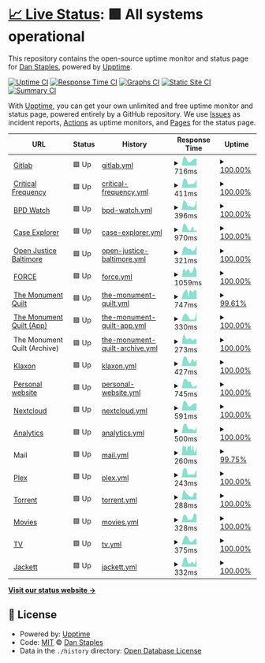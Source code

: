 # [📈 Live Status](https://status.acab.enterprises): <!--live status--> **🟩 All systems operational**

This repository contains the open-source uptime monitor and status page for [Dan Staples](https://bpdwatch.com), powered by [Upptime](https://github.com/upptime/upptime).

[![Uptime CI](https://github.com/dismantl/acab-status/workflows/Uptime%20CI/badge.svg)](https://github.com/dismantl/acab-status/actions?query=workflow%3A%22Uptime+CI%22)
[![Response Time CI](https://github.com/dismantl/acab-status/workflows/Response%20Time%20CI/badge.svg)](https://github.com/dismantl/acab-status/actions?query=workflow%3A%22Response+Time+CI%22)
[![Graphs CI](https://github.com/dismantl/acab-status/workflows/Graphs%20CI/badge.svg)](https://github.com/dismantl/acab-status/actions?query=workflow%3A%22Graphs+CI%22)
[![Static Site CI](https://github.com/dismantl/acab-status/workflows/Static%20Site%20CI/badge.svg)](https://github.com/dismantl/acab-status/actions?query=workflow%3A%22Static+Site+CI%22)
[![Summary CI](https://github.com/dismantl/acab-status/workflows/Summary%20CI/badge.svg)](https://github.com/dismantl/acab-status/actions?query=workflow%3A%22Summary+CI%22)

With [Upptime](https://upptime.js.org), you can get your own unlimited and free uptime monitor and status page, powered entirely by a GitHub repository. We use [Issues](https://github.com/dismantl/acab-status/issues) as incident reports, [Actions](https://github.com/dismantl/acab-status/actions) as uptime monitors, and [Pages](https://status.acab.enterprises) for the status page.

<!--start: status pages-->
<!-- This summary is generated by Upptime (https://github.com/upptime/upptime) -->
<!-- Do not edit this manually, your changes will be overwritten -->
<!-- prettier-ignore -->
| URL | Status | History | Response Time | Uptime |
| --- | ------ | ------- | ------------- | ------ |
| <img alt="" src="https://acab.enterprises/uploads/-/system/appearance/favicon/1/acablogosmall.png" height="13"> [Gitlab](https://acab.enterprises) | 🟩 Up | [gitlab.yml](https://github.com/dismantl/acab-status/commits/HEAD/history/gitlab.yml) | <details><summary><img alt="Response time graph" src="./graphs/gitlab/response-time-week.png" height="20"> 716ms</summary><br><a href="https://status.acab.enterprises/history/gitlab"><img alt="Response time 769" src="https://img.shields.io/endpoint?url=https%3A%2F%2Fraw.githubusercontent.com%2Fdismantl%2Facab-status%2FHEAD%2Fapi%2Fgitlab%2Fresponse-time.json"></a><br><a href="https://status.acab.enterprises/history/gitlab"><img alt="24-hour response time 818" src="https://img.shields.io/endpoint?url=https%3A%2F%2Fraw.githubusercontent.com%2Fdismantl%2Facab-status%2FHEAD%2Fapi%2Fgitlab%2Fresponse-time-day.json"></a><br><a href="https://status.acab.enterprises/history/gitlab"><img alt="7-day response time 716" src="https://img.shields.io/endpoint?url=https%3A%2F%2Fraw.githubusercontent.com%2Fdismantl%2Facab-status%2FHEAD%2Fapi%2Fgitlab%2Fresponse-time-week.json"></a><br><a href="https://status.acab.enterprises/history/gitlab"><img alt="30-day response time 794" src="https://img.shields.io/endpoint?url=https%3A%2F%2Fraw.githubusercontent.com%2Fdismantl%2Facab-status%2FHEAD%2Fapi%2Fgitlab%2Fresponse-time-month.json"></a><br><a href="https://status.acab.enterprises/history/gitlab"><img alt="1-year response time 769" src="https://img.shields.io/endpoint?url=https%3A%2F%2Fraw.githubusercontent.com%2Fdismantl%2Facab-status%2FHEAD%2Fapi%2Fgitlab%2Fresponse-time-year.json"></a></details> | <details><summary><a href="https://status.acab.enterprises/history/gitlab">100.00%</a></summary><a href="https://status.acab.enterprises/history/gitlab"><img alt="All-time uptime 99.89%" src="https://img.shields.io/endpoint?url=https%3A%2F%2Fraw.githubusercontent.com%2Fdismantl%2Facab-status%2FHEAD%2Fapi%2Fgitlab%2Fuptime.json"></a><br><a href="https://status.acab.enterprises/history/gitlab"><img alt="24-hour uptime 100.00%" src="https://img.shields.io/endpoint?url=https%3A%2F%2Fraw.githubusercontent.com%2Fdismantl%2Facab-status%2FHEAD%2Fapi%2Fgitlab%2Fuptime-day.json"></a><br><a href="https://status.acab.enterprises/history/gitlab"><img alt="7-day uptime 100.00%" src="https://img.shields.io/endpoint?url=https%3A%2F%2Fraw.githubusercontent.com%2Fdismantl%2Facab-status%2FHEAD%2Fapi%2Fgitlab%2Fuptime-week.json"></a><br><a href="https://status.acab.enterprises/history/gitlab"><img alt="30-day uptime 100.00%" src="https://img.shields.io/endpoint?url=https%3A%2F%2Fraw.githubusercontent.com%2Fdismantl%2Facab-status%2FHEAD%2Fapi%2Fgitlab%2Fuptime-month.json"></a><br><a href="https://status.acab.enterprises/history/gitlab"><img alt="1-year uptime 99.89%" src="https://img.shields.io/endpoint?url=https%3A%2F%2Fraw.githubusercontent.com%2Fdismantl%2Facab-status%2FHEAD%2Fapi%2Fgitlab%2Fuptime-year.json"></a></details>
| <img alt="" src="https://criticalfrequency.org/favicon-32x32.png" height="13"> [Critical Frequency](https://criticalfrequency.org) | 🟩 Up | [critical-frequency.yml](https://github.com/dismantl/acab-status/commits/HEAD/history/critical-frequency.yml) | <details><summary><img alt="Response time graph" src="./graphs/critical-frequency/response-time-week.png" height="20"> 411ms</summary><br><a href="https://status.acab.enterprises/history/critical-frequency"><img alt="Response time 420" src="https://img.shields.io/endpoint?url=https%3A%2F%2Fraw.githubusercontent.com%2Fdismantl%2Facab-status%2FHEAD%2Fapi%2Fcritical-frequency%2Fresponse-time.json"></a><br><a href="https://status.acab.enterprises/history/critical-frequency"><img alt="24-hour response time 616" src="https://img.shields.io/endpoint?url=https%3A%2F%2Fraw.githubusercontent.com%2Fdismantl%2Facab-status%2FHEAD%2Fapi%2Fcritical-frequency%2Fresponse-time-day.json"></a><br><a href="https://status.acab.enterprises/history/critical-frequency"><img alt="7-day response time 411" src="https://img.shields.io/endpoint?url=https%3A%2F%2Fraw.githubusercontent.com%2Fdismantl%2Facab-status%2FHEAD%2Fapi%2Fcritical-frequency%2Fresponse-time-week.json"></a><br><a href="https://status.acab.enterprises/history/critical-frequency"><img alt="30-day response time 416" src="https://img.shields.io/endpoint?url=https%3A%2F%2Fraw.githubusercontent.com%2Fdismantl%2Facab-status%2FHEAD%2Fapi%2Fcritical-frequency%2Fresponse-time-month.json"></a><br><a href="https://status.acab.enterprises/history/critical-frequency"><img alt="1-year response time 420" src="https://img.shields.io/endpoint?url=https%3A%2F%2Fraw.githubusercontent.com%2Fdismantl%2Facab-status%2FHEAD%2Fapi%2Fcritical-frequency%2Fresponse-time-year.json"></a></details> | <details><summary><a href="https://status.acab.enterprises/history/critical-frequency">100.00%</a></summary><a href="https://status.acab.enterprises/history/critical-frequency"><img alt="All-time uptime 100.00%" src="https://img.shields.io/endpoint?url=https%3A%2F%2Fraw.githubusercontent.com%2Fdismantl%2Facab-status%2FHEAD%2Fapi%2Fcritical-frequency%2Fuptime.json"></a><br><a href="https://status.acab.enterprises/history/critical-frequency"><img alt="24-hour uptime 100.00%" src="https://img.shields.io/endpoint?url=https%3A%2F%2Fraw.githubusercontent.com%2Fdismantl%2Facab-status%2FHEAD%2Fapi%2Fcritical-frequency%2Fuptime-day.json"></a><br><a href="https://status.acab.enterprises/history/critical-frequency"><img alt="7-day uptime 100.00%" src="https://img.shields.io/endpoint?url=https%3A%2F%2Fraw.githubusercontent.com%2Fdismantl%2Facab-status%2FHEAD%2Fapi%2Fcritical-frequency%2Fuptime-week.json"></a><br><a href="https://status.acab.enterprises/history/critical-frequency"><img alt="30-day uptime 100.00%" src="https://img.shields.io/endpoint?url=https%3A%2F%2Fraw.githubusercontent.com%2Fdismantl%2Facab-status%2FHEAD%2Fapi%2Fcritical-frequency%2Fuptime-month.json"></a><br><a href="https://status.acab.enterprises/history/critical-frequency"><img alt="1-year uptime 100.00%" src="https://img.shields.io/endpoint?url=https%3A%2F%2Fraw.githubusercontent.com%2Fdismantl%2Facab-status%2FHEAD%2Fapi%2Fcritical-frequency%2Fuptime-year.json"></a></details>
| <img alt="" src="https://bpdwatch.com/static/icons/favicon-32x32.png" height="13"> [BPD Watch](https://bpdwatch.com) | 🟩 Up | [bpd-watch.yml](https://github.com/dismantl/acab-status/commits/HEAD/history/bpd-watch.yml) | <details><summary><img alt="Response time graph" src="./graphs/bpd-watch/response-time-week.png" height="20"> 396ms</summary><br><a href="https://status.acab.enterprises/history/bpd-watch"><img alt="Response time 459" src="https://img.shields.io/endpoint?url=https%3A%2F%2Fraw.githubusercontent.com%2Fdismantl%2Facab-status%2FHEAD%2Fapi%2Fbpd-watch%2Fresponse-time.json"></a><br><a href="https://status.acab.enterprises/history/bpd-watch"><img alt="24-hour response time 670" src="https://img.shields.io/endpoint?url=https%3A%2F%2Fraw.githubusercontent.com%2Fdismantl%2Facab-status%2FHEAD%2Fapi%2Fbpd-watch%2Fresponse-time-day.json"></a><br><a href="https://status.acab.enterprises/history/bpd-watch"><img alt="7-day response time 396" src="https://img.shields.io/endpoint?url=https%3A%2F%2Fraw.githubusercontent.com%2Fdismantl%2Facab-status%2FHEAD%2Fapi%2Fbpd-watch%2Fresponse-time-week.json"></a><br><a href="https://status.acab.enterprises/history/bpd-watch"><img alt="30-day response time 449" src="https://img.shields.io/endpoint?url=https%3A%2F%2Fraw.githubusercontent.com%2Fdismantl%2Facab-status%2FHEAD%2Fapi%2Fbpd-watch%2Fresponse-time-month.json"></a><br><a href="https://status.acab.enterprises/history/bpd-watch"><img alt="1-year response time 459" src="https://img.shields.io/endpoint?url=https%3A%2F%2Fraw.githubusercontent.com%2Fdismantl%2Facab-status%2FHEAD%2Fapi%2Fbpd-watch%2Fresponse-time-year.json"></a></details> | <details><summary><a href="https://status.acab.enterprises/history/bpd-watch">100.00%</a></summary><a href="https://status.acab.enterprises/history/bpd-watch"><img alt="All-time uptime 100.00%" src="https://img.shields.io/endpoint?url=https%3A%2F%2Fraw.githubusercontent.com%2Fdismantl%2Facab-status%2FHEAD%2Fapi%2Fbpd-watch%2Fuptime.json"></a><br><a href="https://status.acab.enterprises/history/bpd-watch"><img alt="24-hour uptime 100.00%" src="https://img.shields.io/endpoint?url=https%3A%2F%2Fraw.githubusercontent.com%2Fdismantl%2Facab-status%2FHEAD%2Fapi%2Fbpd-watch%2Fuptime-day.json"></a><br><a href="https://status.acab.enterprises/history/bpd-watch"><img alt="7-day uptime 100.00%" src="https://img.shields.io/endpoint?url=https%3A%2F%2Fraw.githubusercontent.com%2Fdismantl%2Facab-status%2FHEAD%2Fapi%2Fbpd-watch%2Fuptime-week.json"></a><br><a href="https://status.acab.enterprises/history/bpd-watch"><img alt="30-day uptime 100.00%" src="https://img.shields.io/endpoint?url=https%3A%2F%2Fraw.githubusercontent.com%2Fdismantl%2Facab-status%2FHEAD%2Fapi%2Fbpd-watch%2Fuptime-month.json"></a><br><a href="https://status.acab.enterprises/history/bpd-watch"><img alt="1-year uptime 100.00%" src="https://img.shields.io/endpoint?url=https%3A%2F%2Fraw.githubusercontent.com%2Fdismantl%2Facab-status%2FHEAD%2Fapi%2Fbpd-watch%2Fuptime-year.json"></a></details>
| <img alt="" src="https://mdcaseexplorer.com/favicon.ico" height="13"> [Case Explorer](https://mdcaseexplorer.com) | 🟩 Up | [case-explorer.yml](https://github.com/dismantl/acab-status/commits/HEAD/history/case-explorer.yml) | <details><summary><img alt="Response time graph" src="./graphs/case-explorer/response-time-week.png" height="20"> 970ms</summary><br><a href="https://status.acab.enterprises/history/case-explorer"><img alt="Response time 686" src="https://img.shields.io/endpoint?url=https%3A%2F%2Fraw.githubusercontent.com%2Fdismantl%2Facab-status%2FHEAD%2Fapi%2Fcase-explorer%2Fresponse-time.json"></a><br><a href="https://status.acab.enterprises/history/case-explorer"><img alt="24-hour response time 481" src="https://img.shields.io/endpoint?url=https%3A%2F%2Fraw.githubusercontent.com%2Fdismantl%2Facab-status%2FHEAD%2Fapi%2Fcase-explorer%2Fresponse-time-day.json"></a><br><a href="https://status.acab.enterprises/history/case-explorer"><img alt="7-day response time 970" src="https://img.shields.io/endpoint?url=https%3A%2F%2Fraw.githubusercontent.com%2Fdismantl%2Facab-status%2FHEAD%2Fapi%2Fcase-explorer%2Fresponse-time-week.json"></a><br><a href="https://status.acab.enterprises/history/case-explorer"><img alt="30-day response time 783" src="https://img.shields.io/endpoint?url=https%3A%2F%2Fraw.githubusercontent.com%2Fdismantl%2Facab-status%2FHEAD%2Fapi%2Fcase-explorer%2Fresponse-time-month.json"></a><br><a href="https://status.acab.enterprises/history/case-explorer"><img alt="1-year response time 686" src="https://img.shields.io/endpoint?url=https%3A%2F%2Fraw.githubusercontent.com%2Fdismantl%2Facab-status%2FHEAD%2Fapi%2Fcase-explorer%2Fresponse-time-year.json"></a></details> | <details><summary><a href="https://status.acab.enterprises/history/case-explorer">100.00%</a></summary><a href="https://status.acab.enterprises/history/case-explorer"><img alt="All-time uptime 100.00%" src="https://img.shields.io/endpoint?url=https%3A%2F%2Fraw.githubusercontent.com%2Fdismantl%2Facab-status%2FHEAD%2Fapi%2Fcase-explorer%2Fuptime.json"></a><br><a href="https://status.acab.enterprises/history/case-explorer"><img alt="24-hour uptime 100.00%" src="https://img.shields.io/endpoint?url=https%3A%2F%2Fraw.githubusercontent.com%2Fdismantl%2Facab-status%2FHEAD%2Fapi%2Fcase-explorer%2Fuptime-day.json"></a><br><a href="https://status.acab.enterprises/history/case-explorer"><img alt="7-day uptime 100.00%" src="https://img.shields.io/endpoint?url=https%3A%2F%2Fraw.githubusercontent.com%2Fdismantl%2Facab-status%2FHEAD%2Fapi%2Fcase-explorer%2Fuptime-week.json"></a><br><a href="https://status.acab.enterprises/history/case-explorer"><img alt="30-day uptime 100.00%" src="https://img.shields.io/endpoint?url=https%3A%2F%2Fraw.githubusercontent.com%2Fdismantl%2Facab-status%2FHEAD%2Fapi%2Fcase-explorer%2Fuptime-month.json"></a><br><a href="https://status.acab.enterprises/history/case-explorer"><img alt="1-year uptime 100.00%" src="https://img.shields.io/endpoint?url=https%3A%2F%2Fraw.githubusercontent.com%2Fdismantl%2Facab-status%2FHEAD%2Fapi%2Fcase-explorer%2Fuptime-year.json"></a></details>
| <img alt="" src="https://openjusticebaltimore.org/favicon-32x32.png" height="13"> [Open Justice Baltimore](https://openjusticebaltimore.org) | 🟩 Up | [open-justice-baltimore.yml](https://github.com/dismantl/acab-status/commits/HEAD/history/open-justice-baltimore.yml) | <details><summary><img alt="Response time graph" src="./graphs/open-justice-baltimore/response-time-week.png" height="20"> 321ms</summary><br><a href="https://status.acab.enterprises/history/open-justice-baltimore"><img alt="Response time 345" src="https://img.shields.io/endpoint?url=https%3A%2F%2Fraw.githubusercontent.com%2Fdismantl%2Facab-status%2FHEAD%2Fapi%2Fopen-justice-baltimore%2Fresponse-time.json"></a><br><a href="https://status.acab.enterprises/history/open-justice-baltimore"><img alt="24-hour response time 467" src="https://img.shields.io/endpoint?url=https%3A%2F%2Fraw.githubusercontent.com%2Fdismantl%2Facab-status%2FHEAD%2Fapi%2Fopen-justice-baltimore%2Fresponse-time-day.json"></a><br><a href="https://status.acab.enterprises/history/open-justice-baltimore"><img alt="7-day response time 321" src="https://img.shields.io/endpoint?url=https%3A%2F%2Fraw.githubusercontent.com%2Fdismantl%2Facab-status%2FHEAD%2Fapi%2Fopen-justice-baltimore%2Fresponse-time-week.json"></a><br><a href="https://status.acab.enterprises/history/open-justice-baltimore"><img alt="30-day response time 338" src="https://img.shields.io/endpoint?url=https%3A%2F%2Fraw.githubusercontent.com%2Fdismantl%2Facab-status%2FHEAD%2Fapi%2Fopen-justice-baltimore%2Fresponse-time-month.json"></a><br><a href="https://status.acab.enterprises/history/open-justice-baltimore"><img alt="1-year response time 345" src="https://img.shields.io/endpoint?url=https%3A%2F%2Fraw.githubusercontent.com%2Fdismantl%2Facab-status%2FHEAD%2Fapi%2Fopen-justice-baltimore%2Fresponse-time-year.json"></a></details> | <details><summary><a href="https://status.acab.enterprises/history/open-justice-baltimore">100.00%</a></summary><a href="https://status.acab.enterprises/history/open-justice-baltimore"><img alt="All-time uptime 100.00%" src="https://img.shields.io/endpoint?url=https%3A%2F%2Fraw.githubusercontent.com%2Fdismantl%2Facab-status%2FHEAD%2Fapi%2Fopen-justice-baltimore%2Fuptime.json"></a><br><a href="https://status.acab.enterprises/history/open-justice-baltimore"><img alt="24-hour uptime 100.00%" src="https://img.shields.io/endpoint?url=https%3A%2F%2Fraw.githubusercontent.com%2Fdismantl%2Facab-status%2FHEAD%2Fapi%2Fopen-justice-baltimore%2Fuptime-day.json"></a><br><a href="https://status.acab.enterprises/history/open-justice-baltimore"><img alt="7-day uptime 100.00%" src="https://img.shields.io/endpoint?url=https%3A%2F%2Fraw.githubusercontent.com%2Fdismantl%2Facab-status%2FHEAD%2Fapi%2Fopen-justice-baltimore%2Fuptime-week.json"></a><br><a href="https://status.acab.enterprises/history/open-justice-baltimore"><img alt="30-day uptime 100.00%" src="https://img.shields.io/endpoint?url=https%3A%2F%2Fraw.githubusercontent.com%2Fdismantl%2Facab-status%2FHEAD%2Fapi%2Fopen-justice-baltimore%2Fuptime-month.json"></a><br><a href="https://status.acab.enterprises/history/open-justice-baltimore"><img alt="1-year uptime 100.00%" src="https://img.shields.io/endpoint?url=https%3A%2F%2Fraw.githubusercontent.com%2Fdismantl%2Facab-status%2FHEAD%2Fapi%2Fopen-justice-baltimore%2Fuptime-year.json"></a></details>
| <img alt="" src="https://upsettingrapeculture.com/favicon-32x32.png" height="13"> [FORCE](https://upsettingrapeculture.com) | 🟩 Up | [force.yml](https://github.com/dismantl/acab-status/commits/HEAD/history/force.yml) | <details><summary><img alt="Response time graph" src="./graphs/force/response-time-week.png" height="20"> 1059ms</summary><br><a href="https://status.acab.enterprises/history/force"><img alt="Response time 1264" src="https://img.shields.io/endpoint?url=https%3A%2F%2Fraw.githubusercontent.com%2Fdismantl%2Facab-status%2FHEAD%2Fapi%2Fforce%2Fresponse-time.json"></a><br><a href="https://status.acab.enterprises/history/force"><img alt="24-hour response time 923" src="https://img.shields.io/endpoint?url=https%3A%2F%2Fraw.githubusercontent.com%2Fdismantl%2Facab-status%2FHEAD%2Fapi%2Fforce%2Fresponse-time-day.json"></a><br><a href="https://status.acab.enterprises/history/force"><img alt="7-day response time 1059" src="https://img.shields.io/endpoint?url=https%3A%2F%2Fraw.githubusercontent.com%2Fdismantl%2Facab-status%2FHEAD%2Fapi%2Fforce%2Fresponse-time-week.json"></a><br><a href="https://status.acab.enterprises/history/force"><img alt="30-day response time 1346" src="https://img.shields.io/endpoint?url=https%3A%2F%2Fraw.githubusercontent.com%2Fdismantl%2Facab-status%2FHEAD%2Fapi%2Fforce%2Fresponse-time-month.json"></a><br><a href="https://status.acab.enterprises/history/force"><img alt="1-year response time 1264" src="https://img.shields.io/endpoint?url=https%3A%2F%2Fraw.githubusercontent.com%2Fdismantl%2Facab-status%2FHEAD%2Fapi%2Fforce%2Fresponse-time-year.json"></a></details> | <details><summary><a href="https://status.acab.enterprises/history/force">100.00%</a></summary><a href="https://status.acab.enterprises/history/force"><img alt="All-time uptime 100.00%" src="https://img.shields.io/endpoint?url=https%3A%2F%2Fraw.githubusercontent.com%2Fdismantl%2Facab-status%2FHEAD%2Fapi%2Fforce%2Fuptime.json"></a><br><a href="https://status.acab.enterprises/history/force"><img alt="24-hour uptime 100.00%" src="https://img.shields.io/endpoint?url=https%3A%2F%2Fraw.githubusercontent.com%2Fdismantl%2Facab-status%2FHEAD%2Fapi%2Fforce%2Fuptime-day.json"></a><br><a href="https://status.acab.enterprises/history/force"><img alt="7-day uptime 100.00%" src="https://img.shields.io/endpoint?url=https%3A%2F%2Fraw.githubusercontent.com%2Fdismantl%2Facab-status%2FHEAD%2Fapi%2Fforce%2Fuptime-week.json"></a><br><a href="https://status.acab.enterprises/history/force"><img alt="30-day uptime 100.00%" src="https://img.shields.io/endpoint?url=https%3A%2F%2Fraw.githubusercontent.com%2Fdismantl%2Facab-status%2FHEAD%2Fapi%2Fforce%2Fuptime-month.json"></a><br><a href="https://status.acab.enterprises/history/force"><img alt="1-year uptime 100.00%" src="https://img.shields.io/endpoint?url=https%3A%2F%2Fraw.githubusercontent.com%2Fdismantl%2Facab-status%2FHEAD%2Fapi%2Fforce%2Fuptime-year.json"></a></details>
| <img alt="" src="https://themonumentquilt.org/favicon.ico" height="13"> [The Monument Quilt](https://themonumentquilt.org) | 🟩 Up | [the-monument-quilt.yml](https://github.com/dismantl/acab-status/commits/HEAD/history/the-monument-quilt.yml) | <details><summary><img alt="Response time graph" src="./graphs/the-monument-quilt/response-time-week.png" height="20"> 747ms</summary><br><a href="https://status.acab.enterprises/history/the-monument-quilt"><img alt="Response time 738" src="https://img.shields.io/endpoint?url=https%3A%2F%2Fraw.githubusercontent.com%2Fdismantl%2Facab-status%2FHEAD%2Fapi%2Fthe-monument-quilt%2Fresponse-time.json"></a><br><a href="https://status.acab.enterprises/history/the-monument-quilt"><img alt="24-hour response time 826" src="https://img.shields.io/endpoint?url=https%3A%2F%2Fraw.githubusercontent.com%2Fdismantl%2Facab-status%2FHEAD%2Fapi%2Fthe-monument-quilt%2Fresponse-time-day.json"></a><br><a href="https://status.acab.enterprises/history/the-monument-quilt"><img alt="7-day response time 747" src="https://img.shields.io/endpoint?url=https%3A%2F%2Fraw.githubusercontent.com%2Fdismantl%2Facab-status%2FHEAD%2Fapi%2Fthe-monument-quilt%2Fresponse-time-week.json"></a><br><a href="https://status.acab.enterprises/history/the-monument-quilt"><img alt="30-day response time 734" src="https://img.shields.io/endpoint?url=https%3A%2F%2Fraw.githubusercontent.com%2Fdismantl%2Facab-status%2FHEAD%2Fapi%2Fthe-monument-quilt%2Fresponse-time-month.json"></a><br><a href="https://status.acab.enterprises/history/the-monument-quilt"><img alt="1-year response time 738" src="https://img.shields.io/endpoint?url=https%3A%2F%2Fraw.githubusercontent.com%2Fdismantl%2Facab-status%2FHEAD%2Fapi%2Fthe-monument-quilt%2Fresponse-time-year.json"></a></details> | <details><summary><a href="https://status.acab.enterprises/history/the-monument-quilt">99.61%</a></summary><a href="https://status.acab.enterprises/history/the-monument-quilt"><img alt="All-time uptime 99.93%" src="https://img.shields.io/endpoint?url=https%3A%2F%2Fraw.githubusercontent.com%2Fdismantl%2Facab-status%2FHEAD%2Fapi%2Fthe-monument-quilt%2Fuptime.json"></a><br><a href="https://status.acab.enterprises/history/the-monument-quilt"><img alt="24-hour uptime 100.00%" src="https://img.shields.io/endpoint?url=https%3A%2F%2Fraw.githubusercontent.com%2Fdismantl%2Facab-status%2FHEAD%2Fapi%2Fthe-monument-quilt%2Fuptime-day.json"></a><br><a href="https://status.acab.enterprises/history/the-monument-quilt"><img alt="7-day uptime 99.61%" src="https://img.shields.io/endpoint?url=https%3A%2F%2Fraw.githubusercontent.com%2Fdismantl%2Facab-status%2FHEAD%2Fapi%2Fthe-monument-quilt%2Fuptime-week.json"></a><br><a href="https://status.acab.enterprises/history/the-monument-quilt"><img alt="30-day uptime 99.91%" src="https://img.shields.io/endpoint?url=https%3A%2F%2Fraw.githubusercontent.com%2Fdismantl%2Facab-status%2FHEAD%2Fapi%2Fthe-monument-quilt%2Fuptime-month.json"></a><br><a href="https://status.acab.enterprises/history/the-monument-quilt"><img alt="1-year uptime 99.93%" src="https://img.shields.io/endpoint?url=https%3A%2F%2Fraw.githubusercontent.com%2Fdismantl%2Facab-status%2FHEAD%2Fapi%2Fthe-monument-quilt%2Fuptime-year.json"></a></details>
| <img alt="" src="https://app.themonumentquilt.org/favicon.ico" height="13"> [The Monument Quilt (App)](https://app.themonumentquilt.org) | 🟩 Up | [the-monument-quilt-app.yml](https://github.com/dismantl/acab-status/commits/HEAD/history/the-monument-quilt-app.yml) | <details><summary><img alt="Response time graph" src="./graphs/the-monument-quilt-app/response-time-week.png" height="20"> 330ms</summary><br><a href="https://status.acab.enterprises/history/the-monument-quilt-app"><img alt="Response time 379" src="https://img.shields.io/endpoint?url=https%3A%2F%2Fraw.githubusercontent.com%2Fdismantl%2Facab-status%2FHEAD%2Fapi%2Fthe-monument-quilt-app%2Fresponse-time.json"></a><br><a href="https://status.acab.enterprises/history/the-monument-quilt-app"><img alt="24-hour response time 673" src="https://img.shields.io/endpoint?url=https%3A%2F%2Fraw.githubusercontent.com%2Fdismantl%2Facab-status%2FHEAD%2Fapi%2Fthe-monument-quilt-app%2Fresponse-time-day.json"></a><br><a href="https://status.acab.enterprises/history/the-monument-quilt-app"><img alt="7-day response time 330" src="https://img.shields.io/endpoint?url=https%3A%2F%2Fraw.githubusercontent.com%2Fdismantl%2Facab-status%2FHEAD%2Fapi%2Fthe-monument-quilt-app%2Fresponse-time-week.json"></a><br><a href="https://status.acab.enterprises/history/the-monument-quilt-app"><img alt="30-day response time 365" src="https://img.shields.io/endpoint?url=https%3A%2F%2Fraw.githubusercontent.com%2Fdismantl%2Facab-status%2FHEAD%2Fapi%2Fthe-monument-quilt-app%2Fresponse-time-month.json"></a><br><a href="https://status.acab.enterprises/history/the-monument-quilt-app"><img alt="1-year response time 379" src="https://img.shields.io/endpoint?url=https%3A%2F%2Fraw.githubusercontent.com%2Fdismantl%2Facab-status%2FHEAD%2Fapi%2Fthe-monument-quilt-app%2Fresponse-time-year.json"></a></details> | <details><summary><a href="https://status.acab.enterprises/history/the-monument-quilt-app">100.00%</a></summary><a href="https://status.acab.enterprises/history/the-monument-quilt-app"><img alt="All-time uptime 100.00%" src="https://img.shields.io/endpoint?url=https%3A%2F%2Fraw.githubusercontent.com%2Fdismantl%2Facab-status%2FHEAD%2Fapi%2Fthe-monument-quilt-app%2Fuptime.json"></a><br><a href="https://status.acab.enterprises/history/the-monument-quilt-app"><img alt="24-hour uptime 100.00%" src="https://img.shields.io/endpoint?url=https%3A%2F%2Fraw.githubusercontent.com%2Fdismantl%2Facab-status%2FHEAD%2Fapi%2Fthe-monument-quilt-app%2Fuptime-day.json"></a><br><a href="https://status.acab.enterprises/history/the-monument-quilt-app"><img alt="7-day uptime 100.00%" src="https://img.shields.io/endpoint?url=https%3A%2F%2Fraw.githubusercontent.com%2Fdismantl%2Facab-status%2FHEAD%2Fapi%2Fthe-monument-quilt-app%2Fuptime-week.json"></a><br><a href="https://status.acab.enterprises/history/the-monument-quilt-app"><img alt="30-day uptime 100.00%" src="https://img.shields.io/endpoint?url=https%3A%2F%2Fraw.githubusercontent.com%2Fdismantl%2Facab-status%2FHEAD%2Fapi%2Fthe-monument-quilt-app%2Fuptime-month.json"></a><br><a href="https://status.acab.enterprises/history/the-monument-quilt-app"><img alt="1-year uptime 100.00%" src="https://img.shields.io/endpoint?url=https%3A%2F%2Fraw.githubusercontent.com%2Fdismantl%2Facab-status%2FHEAD%2Fapi%2Fthe-monument-quilt-app%2Fuptime-year.json"></a></details>
| <img alt="" src="https://favicons.githubusercontent.com/null" height="13"> The Monument Quilt (Archive) | 🟩 Up | [the-monument-quilt-archive.yml](https://github.com/dismantl/acab-status/commits/HEAD/history/the-monument-quilt-archive.yml) | <details><summary><img alt="Response time graph" src="./graphs/the-monument-quilt-archive/response-time-week.png" height="20"> 273ms</summary><br><a href="https://status.acab.enterprises/history/the-monument-quilt-archive"><img alt="Response time 259" src="https://img.shields.io/endpoint?url=https%3A%2F%2Fraw.githubusercontent.com%2Fdismantl%2Facab-status%2FHEAD%2Fapi%2Fthe-monument-quilt-archive%2Fresponse-time.json"></a><br><a href="https://status.acab.enterprises/history/the-monument-quilt-archive"><img alt="24-hour response time 246" src="https://img.shields.io/endpoint?url=https%3A%2F%2Fraw.githubusercontent.com%2Fdismantl%2Facab-status%2FHEAD%2Fapi%2Fthe-monument-quilt-archive%2Fresponse-time-day.json"></a><br><a href="https://status.acab.enterprises/history/the-monument-quilt-archive"><img alt="7-day response time 273" src="https://img.shields.io/endpoint?url=https%3A%2F%2Fraw.githubusercontent.com%2Fdismantl%2Facab-status%2FHEAD%2Fapi%2Fthe-monument-quilt-archive%2Fresponse-time-week.json"></a><br><a href="https://status.acab.enterprises/history/the-monument-quilt-archive"><img alt="30-day response time 254" src="https://img.shields.io/endpoint?url=https%3A%2F%2Fraw.githubusercontent.com%2Fdismantl%2Facab-status%2FHEAD%2Fapi%2Fthe-monument-quilt-archive%2Fresponse-time-month.json"></a><br><a href="https://status.acab.enterprises/history/the-monument-quilt-archive"><img alt="1-year response time 259" src="https://img.shields.io/endpoint?url=https%3A%2F%2Fraw.githubusercontent.com%2Fdismantl%2Facab-status%2FHEAD%2Fapi%2Fthe-monument-quilt-archive%2Fresponse-time-year.json"></a></details> | <details><summary><a href="https://status.acab.enterprises/history/the-monument-quilt-archive">100.00%</a></summary><a href="https://status.acab.enterprises/history/the-monument-quilt-archive"><img alt="All-time uptime 100.00%" src="https://img.shields.io/endpoint?url=https%3A%2F%2Fraw.githubusercontent.com%2Fdismantl%2Facab-status%2FHEAD%2Fapi%2Fthe-monument-quilt-archive%2Fuptime.json"></a><br><a href="https://status.acab.enterprises/history/the-monument-quilt-archive"><img alt="24-hour uptime 100.00%" src="https://img.shields.io/endpoint?url=https%3A%2F%2Fraw.githubusercontent.com%2Fdismantl%2Facab-status%2FHEAD%2Fapi%2Fthe-monument-quilt-archive%2Fuptime-day.json"></a><br><a href="https://status.acab.enterprises/history/the-monument-quilt-archive"><img alt="7-day uptime 100.00%" src="https://img.shields.io/endpoint?url=https%3A%2F%2Fraw.githubusercontent.com%2Fdismantl%2Facab-status%2FHEAD%2Fapi%2Fthe-monument-quilt-archive%2Fuptime-week.json"></a><br><a href="https://status.acab.enterprises/history/the-monument-quilt-archive"><img alt="30-day uptime 100.00%" src="https://img.shields.io/endpoint?url=https%3A%2F%2Fraw.githubusercontent.com%2Fdismantl%2Facab-status%2FHEAD%2Fapi%2Fthe-monument-quilt-archive%2Fuptime-month.json"></a><br><a href="https://status.acab.enterprises/history/the-monument-quilt-archive"><img alt="1-year uptime 100.00%" src="https://img.shields.io/endpoint?url=https%3A%2F%2Fraw.githubusercontent.com%2Fdismantl%2Facab-status%2FHEAD%2Fapi%2Fthe-monument-quilt-archive%2Fuptime-year.json"></a></details>
| <img alt="" src="https://klaxon.acab.enterprises/favicon.ico" height="13"> [Klaxon](https://klaxon.acab.enterprises) | 🟩 Up | [klaxon.yml](https://github.com/dismantl/acab-status/commits/HEAD/history/klaxon.yml) | <details><summary><img alt="Response time graph" src="./graphs/klaxon/response-time-week.png" height="20"> 427ms</summary><br><a href="https://status.acab.enterprises/history/klaxon"><img alt="Response time 425" src="https://img.shields.io/endpoint?url=https%3A%2F%2Fraw.githubusercontent.com%2Fdismantl%2Facab-status%2FHEAD%2Fapi%2Fklaxon%2Fresponse-time.json"></a><br><a href="https://status.acab.enterprises/history/klaxon"><img alt="24-hour response time 440" src="https://img.shields.io/endpoint?url=https%3A%2F%2Fraw.githubusercontent.com%2Fdismantl%2Facab-status%2FHEAD%2Fapi%2Fklaxon%2Fresponse-time-day.json"></a><br><a href="https://status.acab.enterprises/history/klaxon"><img alt="7-day response time 427" src="https://img.shields.io/endpoint?url=https%3A%2F%2Fraw.githubusercontent.com%2Fdismantl%2Facab-status%2FHEAD%2Fapi%2Fklaxon%2Fresponse-time-week.json"></a><br><a href="https://status.acab.enterprises/history/klaxon"><img alt="30-day response time 425" src="https://img.shields.io/endpoint?url=https%3A%2F%2Fraw.githubusercontent.com%2Fdismantl%2Facab-status%2FHEAD%2Fapi%2Fklaxon%2Fresponse-time-month.json"></a><br><a href="https://status.acab.enterprises/history/klaxon"><img alt="1-year response time 425" src="https://img.shields.io/endpoint?url=https%3A%2F%2Fraw.githubusercontent.com%2Fdismantl%2Facab-status%2FHEAD%2Fapi%2Fklaxon%2Fresponse-time-year.json"></a></details> | <details><summary><a href="https://status.acab.enterprises/history/klaxon">100.00%</a></summary><a href="https://status.acab.enterprises/history/klaxon"><img alt="All-time uptime 100.00%" src="https://img.shields.io/endpoint?url=https%3A%2F%2Fraw.githubusercontent.com%2Fdismantl%2Facab-status%2FHEAD%2Fapi%2Fklaxon%2Fuptime.json"></a><br><a href="https://status.acab.enterprises/history/klaxon"><img alt="24-hour uptime 100.00%" src="https://img.shields.io/endpoint?url=https%3A%2F%2Fraw.githubusercontent.com%2Fdismantl%2Facab-status%2FHEAD%2Fapi%2Fklaxon%2Fuptime-day.json"></a><br><a href="https://status.acab.enterprises/history/klaxon"><img alt="7-day uptime 100.00%" src="https://img.shields.io/endpoint?url=https%3A%2F%2Fraw.githubusercontent.com%2Fdismantl%2Facab-status%2FHEAD%2Fapi%2Fklaxon%2Fuptime-week.json"></a><br><a href="https://status.acab.enterprises/history/klaxon"><img alt="30-day uptime 100.00%" src="https://img.shields.io/endpoint?url=https%3A%2F%2Fraw.githubusercontent.com%2Fdismantl%2Facab-status%2FHEAD%2Fapi%2Fklaxon%2Fuptime-month.json"></a><br><a href="https://status.acab.enterprises/history/klaxon"><img alt="1-year uptime 100.00%" src="https://img.shields.io/endpoint?url=https%3A%2F%2Fraw.githubusercontent.com%2Fdismantl%2Facab-status%2FHEAD%2Fapi%2Fklaxon%2Fuptime-year.json"></a></details>
| <img alt="" src="https://favicons.githubusercontent.com/disman.tl" height="13"> [Personal website](https://disman.tl) | 🟩 Up | [personal-website.yml](https://github.com/dismantl/acab-status/commits/HEAD/history/personal-website.yml) | <details><summary><img alt="Response time graph" src="./graphs/personal-website/response-time-week.png" height="20"> 745ms</summary><br><a href="https://status.acab.enterprises/history/personal-website"><img alt="Response time 961" src="https://img.shields.io/endpoint?url=https%3A%2F%2Fraw.githubusercontent.com%2Fdismantl%2Facab-status%2FHEAD%2Fapi%2Fpersonal-website%2Fresponse-time.json"></a><br><a href="https://status.acab.enterprises/history/personal-website"><img alt="24-hour response time 487" src="https://img.shields.io/endpoint?url=https%3A%2F%2Fraw.githubusercontent.com%2Fdismantl%2Facab-status%2FHEAD%2Fapi%2Fpersonal-website%2Fresponse-time-day.json"></a><br><a href="https://status.acab.enterprises/history/personal-website"><img alt="7-day response time 745" src="https://img.shields.io/endpoint?url=https%3A%2F%2Fraw.githubusercontent.com%2Fdismantl%2Facab-status%2FHEAD%2Fapi%2Fpersonal-website%2Fresponse-time-week.json"></a><br><a href="https://status.acab.enterprises/history/personal-website"><img alt="30-day response time 1047" src="https://img.shields.io/endpoint?url=https%3A%2F%2Fraw.githubusercontent.com%2Fdismantl%2Facab-status%2FHEAD%2Fapi%2Fpersonal-website%2Fresponse-time-month.json"></a><br><a href="https://status.acab.enterprises/history/personal-website"><img alt="1-year response time 961" src="https://img.shields.io/endpoint?url=https%3A%2F%2Fraw.githubusercontent.com%2Fdismantl%2Facab-status%2FHEAD%2Fapi%2Fpersonal-website%2Fresponse-time-year.json"></a></details> | <details><summary><a href="https://status.acab.enterprises/history/personal-website">100.00%</a></summary><a href="https://status.acab.enterprises/history/personal-website"><img alt="All-time uptime 100.00%" src="https://img.shields.io/endpoint?url=https%3A%2F%2Fraw.githubusercontent.com%2Fdismantl%2Facab-status%2FHEAD%2Fapi%2Fpersonal-website%2Fuptime.json"></a><br><a href="https://status.acab.enterprises/history/personal-website"><img alt="24-hour uptime 100.00%" src="https://img.shields.io/endpoint?url=https%3A%2F%2Fraw.githubusercontent.com%2Fdismantl%2Facab-status%2FHEAD%2Fapi%2Fpersonal-website%2Fuptime-day.json"></a><br><a href="https://status.acab.enterprises/history/personal-website"><img alt="7-day uptime 100.00%" src="https://img.shields.io/endpoint?url=https%3A%2F%2Fraw.githubusercontent.com%2Fdismantl%2Facab-status%2FHEAD%2Fapi%2Fpersonal-website%2Fuptime-week.json"></a><br><a href="https://status.acab.enterprises/history/personal-website"><img alt="30-day uptime 100.00%" src="https://img.shields.io/endpoint?url=https%3A%2F%2Fraw.githubusercontent.com%2Fdismantl%2Facab-status%2FHEAD%2Fapi%2Fpersonal-website%2Fuptime-month.json"></a><br><a href="https://status.acab.enterprises/history/personal-website"><img alt="1-year uptime 100.00%" src="https://img.shields.io/endpoint?url=https%3A%2F%2Fraw.githubusercontent.com%2Fdismantl%2Facab-status%2FHEAD%2Fapi%2Fpersonal-website%2Fuptime-year.json"></a></details>
| <img alt="" src="https://nextcloud.acab.enterprises/core/img/favicon.ico" height="13"> [Nextcloud](https://nextcloud.acab.enterprises) | 🟩 Up | [nextcloud.yml](https://github.com/dismantl/acab-status/commits/HEAD/history/nextcloud.yml) | <details><summary><img alt="Response time graph" src="./graphs/nextcloud/response-time-week.png" height="20"> 591ms</summary><br><a href="https://status.acab.enterprises/history/nextcloud"><img alt="Response time 576" src="https://img.shields.io/endpoint?url=https%3A%2F%2Fraw.githubusercontent.com%2Fdismantl%2Facab-status%2FHEAD%2Fapi%2Fnextcloud%2Fresponse-time.json"></a><br><a href="https://status.acab.enterprises/history/nextcloud"><img alt="24-hour response time 603" src="https://img.shields.io/endpoint?url=https%3A%2F%2Fraw.githubusercontent.com%2Fdismantl%2Facab-status%2FHEAD%2Fapi%2Fnextcloud%2Fresponse-time-day.json"></a><br><a href="https://status.acab.enterprises/history/nextcloud"><img alt="7-day response time 591" src="https://img.shields.io/endpoint?url=https%3A%2F%2Fraw.githubusercontent.com%2Fdismantl%2Facab-status%2FHEAD%2Fapi%2Fnextcloud%2Fresponse-time-week.json"></a><br><a href="https://status.acab.enterprises/history/nextcloud"><img alt="30-day response time 594" src="https://img.shields.io/endpoint?url=https%3A%2F%2Fraw.githubusercontent.com%2Fdismantl%2Facab-status%2FHEAD%2Fapi%2Fnextcloud%2Fresponse-time-month.json"></a><br><a href="https://status.acab.enterprises/history/nextcloud"><img alt="1-year response time 576" src="https://img.shields.io/endpoint?url=https%3A%2F%2Fraw.githubusercontent.com%2Fdismantl%2Facab-status%2FHEAD%2Fapi%2Fnextcloud%2Fresponse-time-year.json"></a></details> | <details><summary><a href="https://status.acab.enterprises/history/nextcloud">100.00%</a></summary><a href="https://status.acab.enterprises/history/nextcloud"><img alt="All-time uptime 100.00%" src="https://img.shields.io/endpoint?url=https%3A%2F%2Fraw.githubusercontent.com%2Fdismantl%2Facab-status%2FHEAD%2Fapi%2Fnextcloud%2Fuptime.json"></a><br><a href="https://status.acab.enterprises/history/nextcloud"><img alt="24-hour uptime 100.00%" src="https://img.shields.io/endpoint?url=https%3A%2F%2Fraw.githubusercontent.com%2Fdismantl%2Facab-status%2FHEAD%2Fapi%2Fnextcloud%2Fuptime-day.json"></a><br><a href="https://status.acab.enterprises/history/nextcloud"><img alt="7-day uptime 100.00%" src="https://img.shields.io/endpoint?url=https%3A%2F%2Fraw.githubusercontent.com%2Fdismantl%2Facab-status%2FHEAD%2Fapi%2Fnextcloud%2Fuptime-week.json"></a><br><a href="https://status.acab.enterprises/history/nextcloud"><img alt="30-day uptime 100.00%" src="https://img.shields.io/endpoint?url=https%3A%2F%2Fraw.githubusercontent.com%2Fdismantl%2Facab-status%2FHEAD%2Fapi%2Fnextcloud%2Fuptime-month.json"></a><br><a href="https://status.acab.enterprises/history/nextcloud"><img alt="1-year uptime 100.00%" src="https://img.shields.io/endpoint?url=https%3A%2F%2Fraw.githubusercontent.com%2Fdismantl%2Facab-status%2FHEAD%2Fapi%2Fnextcloud%2Fuptime-year.json"></a></details>
| <img alt="" src="https://analytics.acab.enterprises/plugins/CoreHome/images/favicon.png" height="13"> [Analytics](https://analytics.acab.enterprises) | 🟩 Up | [analytics.yml](https://github.com/dismantl/acab-status/commits/HEAD/history/analytics.yml) | <details><summary><img alt="Response time graph" src="./graphs/analytics/response-time-week.png" height="20"> 500ms</summary><br><a href="https://status.acab.enterprises/history/analytics"><img alt="Response time 475" src="https://img.shields.io/endpoint?url=https%3A%2F%2Fraw.githubusercontent.com%2Fdismantl%2Facab-status%2FHEAD%2Fapi%2Fanalytics%2Fresponse-time.json"></a><br><a href="https://status.acab.enterprises/history/analytics"><img alt="24-hour response time 560" src="https://img.shields.io/endpoint?url=https%3A%2F%2Fraw.githubusercontent.com%2Fdismantl%2Facab-status%2FHEAD%2Fapi%2Fanalytics%2Fresponse-time-day.json"></a><br><a href="https://status.acab.enterprises/history/analytics"><img alt="7-day response time 500" src="https://img.shields.io/endpoint?url=https%3A%2F%2Fraw.githubusercontent.com%2Fdismantl%2Facab-status%2FHEAD%2Fapi%2Fanalytics%2Fresponse-time-week.json"></a><br><a href="https://status.acab.enterprises/history/analytics"><img alt="30-day response time 491" src="https://img.shields.io/endpoint?url=https%3A%2F%2Fraw.githubusercontent.com%2Fdismantl%2Facab-status%2FHEAD%2Fapi%2Fanalytics%2Fresponse-time-month.json"></a><br><a href="https://status.acab.enterprises/history/analytics"><img alt="1-year response time 475" src="https://img.shields.io/endpoint?url=https%3A%2F%2Fraw.githubusercontent.com%2Fdismantl%2Facab-status%2FHEAD%2Fapi%2Fanalytics%2Fresponse-time-year.json"></a></details> | <details><summary><a href="https://status.acab.enterprises/history/analytics">100.00%</a></summary><a href="https://status.acab.enterprises/history/analytics"><img alt="All-time uptime 100.00%" src="https://img.shields.io/endpoint?url=https%3A%2F%2Fraw.githubusercontent.com%2Fdismantl%2Facab-status%2FHEAD%2Fapi%2Fanalytics%2Fuptime.json"></a><br><a href="https://status.acab.enterprises/history/analytics"><img alt="24-hour uptime 100.00%" src="https://img.shields.io/endpoint?url=https%3A%2F%2Fraw.githubusercontent.com%2Fdismantl%2Facab-status%2FHEAD%2Fapi%2Fanalytics%2Fuptime-day.json"></a><br><a href="https://status.acab.enterprises/history/analytics"><img alt="7-day uptime 100.00%" src="https://img.shields.io/endpoint?url=https%3A%2F%2Fraw.githubusercontent.com%2Fdismantl%2Facab-status%2FHEAD%2Fapi%2Fanalytics%2Fuptime-week.json"></a><br><a href="https://status.acab.enterprises/history/analytics"><img alt="30-day uptime 100.00%" src="https://img.shields.io/endpoint?url=https%3A%2F%2Fraw.githubusercontent.com%2Fdismantl%2Facab-status%2FHEAD%2Fapi%2Fanalytics%2Fuptime-month.json"></a><br><a href="https://status.acab.enterprises/history/analytics"><img alt="1-year uptime 100.00%" src="https://img.shields.io/endpoint?url=https%3A%2F%2Fraw.githubusercontent.com%2Fdismantl%2Facab-status%2FHEAD%2Fapi%2Fanalytics%2Fuptime-year.json"></a></details>
| <img alt="" src="https://mail.acab.enterprises/favicon.ico" height="13"> Mail | 🟩 Up | [mail.yml](https://github.com/dismantl/acab-status/commits/HEAD/history/mail.yml) | <details><summary><img alt="Response time graph" src="./graphs/mail/response-time-week.png" height="20"> 260ms</summary><br><a href="https://status.acab.enterprises/history/mail"><img alt="Response time 245" src="https://img.shields.io/endpoint?url=https%3A%2F%2Fraw.githubusercontent.com%2Fdismantl%2Facab-status%2FHEAD%2Fapi%2Fmail%2Fresponse-time.json"></a><br><a href="https://status.acab.enterprises/history/mail"><img alt="24-hour response time 345" src="https://img.shields.io/endpoint?url=https%3A%2F%2Fraw.githubusercontent.com%2Fdismantl%2Facab-status%2FHEAD%2Fapi%2Fmail%2Fresponse-time-day.json"></a><br><a href="https://status.acab.enterprises/history/mail"><img alt="7-day response time 260" src="https://img.shields.io/endpoint?url=https%3A%2F%2Fraw.githubusercontent.com%2Fdismantl%2Facab-status%2FHEAD%2Fapi%2Fmail%2Fresponse-time-week.json"></a><br><a href="https://status.acab.enterprises/history/mail"><img alt="30-day response time 240" src="https://img.shields.io/endpoint?url=https%3A%2F%2Fraw.githubusercontent.com%2Fdismantl%2Facab-status%2FHEAD%2Fapi%2Fmail%2Fresponse-time-month.json"></a><br><a href="https://status.acab.enterprises/history/mail"><img alt="1-year response time 245" src="https://img.shields.io/endpoint?url=https%3A%2F%2Fraw.githubusercontent.com%2Fdismantl%2Facab-status%2FHEAD%2Fapi%2Fmail%2Fresponse-time-year.json"></a></details> | <details><summary><a href="https://status.acab.enterprises/history/mail">99.75%</a></summary><a href="https://status.acab.enterprises/history/mail"><img alt="All-time uptime 99.65%" src="https://img.shields.io/endpoint?url=https%3A%2F%2Fraw.githubusercontent.com%2Fdismantl%2Facab-status%2FHEAD%2Fapi%2Fmail%2Fuptime.json"></a><br><a href="https://status.acab.enterprises/history/mail"><img alt="24-hour uptime 100.00%" src="https://img.shields.io/endpoint?url=https%3A%2F%2Fraw.githubusercontent.com%2Fdismantl%2Facab-status%2FHEAD%2Fapi%2Fmail%2Fuptime-day.json"></a><br><a href="https://status.acab.enterprises/history/mail"><img alt="7-day uptime 99.75%" src="https://img.shields.io/endpoint?url=https%3A%2F%2Fraw.githubusercontent.com%2Fdismantl%2Facab-status%2FHEAD%2Fapi%2Fmail%2Fuptime-week.json"></a><br><a href="https://status.acab.enterprises/history/mail"><img alt="30-day uptime 99.90%" src="https://img.shields.io/endpoint?url=https%3A%2F%2Fraw.githubusercontent.com%2Fdismantl%2Facab-status%2FHEAD%2Fapi%2Fmail%2Fuptime-month.json"></a><br><a href="https://status.acab.enterprises/history/mail"><img alt="1-year uptime 99.65%" src="https://img.shields.io/endpoint?url=https%3A%2F%2Fraw.githubusercontent.com%2Fdismantl%2Facab-status%2FHEAD%2Fapi%2Fmail%2Fuptime-year.json"></a></details>
| <img alt="" src="https://plex.acab.enterprises/web/favicon.ico" height="13"> [Plex](https://plex.acab.enterprises/web/index.html) | 🟩 Up | [plex.yml](https://github.com/dismantl/acab-status/commits/HEAD/history/plex.yml) | <details><summary><img alt="Response time graph" src="./graphs/plex/response-time-week.png" height="20"> 243ms</summary><br><a href="https://status.acab.enterprises/history/plex"><img alt="Response time 276" src="https://img.shields.io/endpoint?url=https%3A%2F%2Fraw.githubusercontent.com%2Fdismantl%2Facab-status%2FHEAD%2Fapi%2Fplex%2Fresponse-time.json"></a><br><a href="https://status.acab.enterprises/history/plex"><img alt="24-hour response time 361" src="https://img.shields.io/endpoint?url=https%3A%2F%2Fraw.githubusercontent.com%2Fdismantl%2Facab-status%2FHEAD%2Fapi%2Fplex%2Fresponse-time-day.json"></a><br><a href="https://status.acab.enterprises/history/plex"><img alt="7-day response time 243" src="https://img.shields.io/endpoint?url=https%3A%2F%2Fraw.githubusercontent.com%2Fdismantl%2Facab-status%2FHEAD%2Fapi%2Fplex%2Fresponse-time-week.json"></a><br><a href="https://status.acab.enterprises/history/plex"><img alt="30-day response time 266" src="https://img.shields.io/endpoint?url=https%3A%2F%2Fraw.githubusercontent.com%2Fdismantl%2Facab-status%2FHEAD%2Fapi%2Fplex%2Fresponse-time-month.json"></a><br><a href="https://status.acab.enterprises/history/plex"><img alt="1-year response time 276" src="https://img.shields.io/endpoint?url=https%3A%2F%2Fraw.githubusercontent.com%2Fdismantl%2Facab-status%2FHEAD%2Fapi%2Fplex%2Fresponse-time-year.json"></a></details> | <details><summary><a href="https://status.acab.enterprises/history/plex">100.00%</a></summary><a href="https://status.acab.enterprises/history/plex"><img alt="All-time uptime 99.73%" src="https://img.shields.io/endpoint?url=https%3A%2F%2Fraw.githubusercontent.com%2Fdismantl%2Facab-status%2FHEAD%2Fapi%2Fplex%2Fuptime.json"></a><br><a href="https://status.acab.enterprises/history/plex"><img alt="24-hour uptime 100.00%" src="https://img.shields.io/endpoint?url=https%3A%2F%2Fraw.githubusercontent.com%2Fdismantl%2Facab-status%2FHEAD%2Fapi%2Fplex%2Fuptime-day.json"></a><br><a href="https://status.acab.enterprises/history/plex"><img alt="7-day uptime 100.00%" src="https://img.shields.io/endpoint?url=https%3A%2F%2Fraw.githubusercontent.com%2Fdismantl%2Facab-status%2FHEAD%2Fapi%2Fplex%2Fuptime-week.json"></a><br><a href="https://status.acab.enterprises/history/plex"><img alt="30-day uptime 100.00%" src="https://img.shields.io/endpoint?url=https%3A%2F%2Fraw.githubusercontent.com%2Fdismantl%2Facab-status%2FHEAD%2Fapi%2Fplex%2Fuptime-month.json"></a><br><a href="https://status.acab.enterprises/history/plex"><img alt="1-year uptime 99.73%" src="https://img.shields.io/endpoint?url=https%3A%2F%2Fraw.githubusercontent.com%2Fdismantl%2Facab-status%2FHEAD%2Fapi%2Fplex%2Fuptime-year.json"></a></details>
| <img alt="" src="https://torrent.acab.enterprises/icons/deluge-32.png" height="13"> [Torrent](https://torrent.acab.enterprises) | 🟩 Up | [torrent.yml](https://github.com/dismantl/acab-status/commits/HEAD/history/torrent.yml) | <details><summary><img alt="Response time graph" src="./graphs/torrent/response-time-week.png" height="20"> 288ms</summary><br><a href="https://status.acab.enterprises/history/torrent"><img alt="Response time 271" src="https://img.shields.io/endpoint?url=https%3A%2F%2Fraw.githubusercontent.com%2Fdismantl%2Facab-status%2FHEAD%2Fapi%2Ftorrent%2Fresponse-time.json"></a><br><a href="https://status.acab.enterprises/history/torrent"><img alt="24-hour response time 330" src="https://img.shields.io/endpoint?url=https%3A%2F%2Fraw.githubusercontent.com%2Fdismantl%2Facab-status%2FHEAD%2Fapi%2Ftorrent%2Fresponse-time-day.json"></a><br><a href="https://status.acab.enterprises/history/torrent"><img alt="7-day response time 288" src="https://img.shields.io/endpoint?url=https%3A%2F%2Fraw.githubusercontent.com%2Fdismantl%2Facab-status%2FHEAD%2Fapi%2Ftorrent%2Fresponse-time-week.json"></a><br><a href="https://status.acab.enterprises/history/torrent"><img alt="30-day response time 274" src="https://img.shields.io/endpoint?url=https%3A%2F%2Fraw.githubusercontent.com%2Fdismantl%2Facab-status%2FHEAD%2Fapi%2Ftorrent%2Fresponse-time-month.json"></a><br><a href="https://status.acab.enterprises/history/torrent"><img alt="1-year response time 271" src="https://img.shields.io/endpoint?url=https%3A%2F%2Fraw.githubusercontent.com%2Fdismantl%2Facab-status%2FHEAD%2Fapi%2Ftorrent%2Fresponse-time-year.json"></a></details> | <details><summary><a href="https://status.acab.enterprises/history/torrent">100.00%</a></summary><a href="https://status.acab.enterprises/history/torrent"><img alt="All-time uptime 99.73%" src="https://img.shields.io/endpoint?url=https%3A%2F%2Fraw.githubusercontent.com%2Fdismantl%2Facab-status%2FHEAD%2Fapi%2Ftorrent%2Fuptime.json"></a><br><a href="https://status.acab.enterprises/history/torrent"><img alt="24-hour uptime 100.00%" src="https://img.shields.io/endpoint?url=https%3A%2F%2Fraw.githubusercontent.com%2Fdismantl%2Facab-status%2FHEAD%2Fapi%2Ftorrent%2Fuptime-day.json"></a><br><a href="https://status.acab.enterprises/history/torrent"><img alt="7-day uptime 100.00%" src="https://img.shields.io/endpoint?url=https%3A%2F%2Fraw.githubusercontent.com%2Fdismantl%2Facab-status%2FHEAD%2Fapi%2Ftorrent%2Fuptime-week.json"></a><br><a href="https://status.acab.enterprises/history/torrent"><img alt="30-day uptime 100.00%" src="https://img.shields.io/endpoint?url=https%3A%2F%2Fraw.githubusercontent.com%2Fdismantl%2Facab-status%2FHEAD%2Fapi%2Ftorrent%2Fuptime-month.json"></a><br><a href="https://status.acab.enterprises/history/torrent"><img alt="1-year uptime 99.73%" src="https://img.shields.io/endpoint?url=https%3A%2F%2Fraw.githubusercontent.com%2Fdismantl%2Facab-status%2FHEAD%2Fapi%2Ftorrent%2Fuptime-year.json"></a></details>
| <img alt="" src="https://movies.acab.enterprises/Content/Images/Icons/favicon-32x32.png" height="13"> [Movies](https://movies.acab.enterprises) | 🟩 Up | [movies.yml](https://github.com/dismantl/acab-status/commits/HEAD/history/movies.yml) | <details><summary><img alt="Response time graph" src="./graphs/movies/response-time-week.png" height="20"> 328ms</summary><br><a href="https://status.acab.enterprises/history/movies"><img alt="Response time 333" src="https://img.shields.io/endpoint?url=https%3A%2F%2Fraw.githubusercontent.com%2Fdismantl%2Facab-status%2FHEAD%2Fapi%2Fmovies%2Fresponse-time.json"></a><br><a href="https://status.acab.enterprises/history/movies"><img alt="24-hour response time 409" src="https://img.shields.io/endpoint?url=https%3A%2F%2Fraw.githubusercontent.com%2Fdismantl%2Facab-status%2FHEAD%2Fapi%2Fmovies%2Fresponse-time-day.json"></a><br><a href="https://status.acab.enterprises/history/movies"><img alt="7-day response time 328" src="https://img.shields.io/endpoint?url=https%3A%2F%2Fraw.githubusercontent.com%2Fdismantl%2Facab-status%2FHEAD%2Fapi%2Fmovies%2Fresponse-time-week.json"></a><br><a href="https://status.acab.enterprises/history/movies"><img alt="30-day response time 336" src="https://img.shields.io/endpoint?url=https%3A%2F%2Fraw.githubusercontent.com%2Fdismantl%2Facab-status%2FHEAD%2Fapi%2Fmovies%2Fresponse-time-month.json"></a><br><a href="https://status.acab.enterprises/history/movies"><img alt="1-year response time 333" src="https://img.shields.io/endpoint?url=https%3A%2F%2Fraw.githubusercontent.com%2Fdismantl%2Facab-status%2FHEAD%2Fapi%2Fmovies%2Fresponse-time-year.json"></a></details> | <details><summary><a href="https://status.acab.enterprises/history/movies">100.00%</a></summary><a href="https://status.acab.enterprises/history/movies"><img alt="All-time uptime 100.00%" src="https://img.shields.io/endpoint?url=https%3A%2F%2Fraw.githubusercontent.com%2Fdismantl%2Facab-status%2FHEAD%2Fapi%2Fmovies%2Fuptime.json"></a><br><a href="https://status.acab.enterprises/history/movies"><img alt="24-hour uptime 100.00%" src="https://img.shields.io/endpoint?url=https%3A%2F%2Fraw.githubusercontent.com%2Fdismantl%2Facab-status%2FHEAD%2Fapi%2Fmovies%2Fuptime-day.json"></a><br><a href="https://status.acab.enterprises/history/movies"><img alt="7-day uptime 100.00%" src="https://img.shields.io/endpoint?url=https%3A%2F%2Fraw.githubusercontent.com%2Fdismantl%2Facab-status%2FHEAD%2Fapi%2Fmovies%2Fuptime-week.json"></a><br><a href="https://status.acab.enterprises/history/movies"><img alt="30-day uptime 100.00%" src="https://img.shields.io/endpoint?url=https%3A%2F%2Fraw.githubusercontent.com%2Fdismantl%2Facab-status%2FHEAD%2Fapi%2Fmovies%2Fuptime-month.json"></a><br><a href="https://status.acab.enterprises/history/movies"><img alt="1-year uptime 100.00%" src="https://img.shields.io/endpoint?url=https%3A%2F%2Fraw.githubusercontent.com%2Fdismantl%2Facab-status%2FHEAD%2Fapi%2Fmovies%2Fuptime-year.json"></a></details>
| <img alt="" src="https://tv.acab.enterprises/Content/Images/Icons/favicon-32x32.png" height="13"> [TV](https://tv.acab.enterprises) | 🟩 Up | [tv.yml](https://github.com/dismantl/acab-status/commits/HEAD/history/tv.yml) | <details><summary><img alt="Response time graph" src="./graphs/tv/response-time-week.png" height="20"> 375ms</summary><br><a href="https://status.acab.enterprises/history/tv"><img alt="Response time 324" src="https://img.shields.io/endpoint?url=https%3A%2F%2Fraw.githubusercontent.com%2Fdismantl%2Facab-status%2FHEAD%2Fapi%2Ftv%2Fresponse-time.json"></a><br><a href="https://status.acab.enterprises/history/tv"><img alt="24-hour response time 405" src="https://img.shields.io/endpoint?url=https%3A%2F%2Fraw.githubusercontent.com%2Fdismantl%2Facab-status%2FHEAD%2Fapi%2Ftv%2Fresponse-time-day.json"></a><br><a href="https://status.acab.enterprises/history/tv"><img alt="7-day response time 375" src="https://img.shields.io/endpoint?url=https%3A%2F%2Fraw.githubusercontent.com%2Fdismantl%2Facab-status%2FHEAD%2Fapi%2Ftv%2Fresponse-time-week.json"></a><br><a href="https://status.acab.enterprises/history/tv"><img alt="30-day response time 319" src="https://img.shields.io/endpoint?url=https%3A%2F%2Fraw.githubusercontent.com%2Fdismantl%2Facab-status%2FHEAD%2Fapi%2Ftv%2Fresponse-time-month.json"></a><br><a href="https://status.acab.enterprises/history/tv"><img alt="1-year response time 324" src="https://img.shields.io/endpoint?url=https%3A%2F%2Fraw.githubusercontent.com%2Fdismantl%2Facab-status%2FHEAD%2Fapi%2Ftv%2Fresponse-time-year.json"></a></details> | <details><summary><a href="https://status.acab.enterprises/history/tv">100.00%</a></summary><a href="https://status.acab.enterprises/history/tv"><img alt="All-time uptime 99.96%" src="https://img.shields.io/endpoint?url=https%3A%2F%2Fraw.githubusercontent.com%2Fdismantl%2Facab-status%2FHEAD%2Fapi%2Ftv%2Fuptime.json"></a><br><a href="https://status.acab.enterprises/history/tv"><img alt="24-hour uptime 100.00%" src="https://img.shields.io/endpoint?url=https%3A%2F%2Fraw.githubusercontent.com%2Fdismantl%2Facab-status%2FHEAD%2Fapi%2Ftv%2Fuptime-day.json"></a><br><a href="https://status.acab.enterprises/history/tv"><img alt="7-day uptime 100.00%" src="https://img.shields.io/endpoint?url=https%3A%2F%2Fraw.githubusercontent.com%2Fdismantl%2Facab-status%2FHEAD%2Fapi%2Ftv%2Fuptime-week.json"></a><br><a href="https://status.acab.enterprises/history/tv"><img alt="30-day uptime 99.95%" src="https://img.shields.io/endpoint?url=https%3A%2F%2Fraw.githubusercontent.com%2Fdismantl%2Facab-status%2FHEAD%2Fapi%2Ftv%2Fuptime-month.json"></a><br><a href="https://status.acab.enterprises/history/tv"><img alt="1-year uptime 99.96%" src="https://img.shields.io/endpoint?url=https%3A%2F%2Fraw.githubusercontent.com%2Fdismantl%2Facab-status%2FHEAD%2Fapi%2Ftv%2Fuptime-year.json"></a></details>
| <img alt="" src="https://jackett.acab.enterprises/favicon.ico" height="13"> [Jackett](https://jackett.acab.enterprises) | 🟩 Up | [jackett.yml](https://github.com/dismantl/acab-status/commits/HEAD/history/jackett.yml) | <details><summary><img alt="Response time graph" src="./graphs/jackett/response-time-week.png" height="20"> 332ms</summary><br><a href="https://status.acab.enterprises/history/jackett"><img alt="Response time 520" src="https://img.shields.io/endpoint?url=https%3A%2F%2Fraw.githubusercontent.com%2Fdismantl%2Facab-status%2FHEAD%2Fapi%2Fjackett%2Fresponse-time.json"></a><br><a href="https://status.acab.enterprises/history/jackett"><img alt="24-hour response time 498" src="https://img.shields.io/endpoint?url=https%3A%2F%2Fraw.githubusercontent.com%2Fdismantl%2Facab-status%2FHEAD%2Fapi%2Fjackett%2Fresponse-time-day.json"></a><br><a href="https://status.acab.enterprises/history/jackett"><img alt="7-day response time 332" src="https://img.shields.io/endpoint?url=https%3A%2F%2Fraw.githubusercontent.com%2Fdismantl%2Facab-status%2FHEAD%2Fapi%2Fjackett%2Fresponse-time-week.json"></a><br><a href="https://status.acab.enterprises/history/jackett"><img alt="30-day response time 566" src="https://img.shields.io/endpoint?url=https%3A%2F%2Fraw.githubusercontent.com%2Fdismantl%2Facab-status%2FHEAD%2Fapi%2Fjackett%2Fresponse-time-month.json"></a><br><a href="https://status.acab.enterprises/history/jackett"><img alt="1-year response time 520" src="https://img.shields.io/endpoint?url=https%3A%2F%2Fraw.githubusercontent.com%2Fdismantl%2Facab-status%2FHEAD%2Fapi%2Fjackett%2Fresponse-time-year.json"></a></details> | <details><summary><a href="https://status.acab.enterprises/history/jackett">100.00%</a></summary><a href="https://status.acab.enterprises/history/jackett"><img alt="All-time uptime 99.96%" src="https://img.shields.io/endpoint?url=https%3A%2F%2Fraw.githubusercontent.com%2Fdismantl%2Facab-status%2FHEAD%2Fapi%2Fjackett%2Fuptime.json"></a><br><a href="https://status.acab.enterprises/history/jackett"><img alt="24-hour uptime 100.00%" src="https://img.shields.io/endpoint?url=https%3A%2F%2Fraw.githubusercontent.com%2Fdismantl%2Facab-status%2FHEAD%2Fapi%2Fjackett%2Fuptime-day.json"></a><br><a href="https://status.acab.enterprises/history/jackett"><img alt="7-day uptime 100.00%" src="https://img.shields.io/endpoint?url=https%3A%2F%2Fraw.githubusercontent.com%2Fdismantl%2Facab-status%2FHEAD%2Fapi%2Fjackett%2Fuptime-week.json"></a><br><a href="https://status.acab.enterprises/history/jackett"><img alt="30-day uptime 99.95%" src="https://img.shields.io/endpoint?url=https%3A%2F%2Fraw.githubusercontent.com%2Fdismantl%2Facab-status%2FHEAD%2Fapi%2Fjackett%2Fuptime-month.json"></a><br><a href="https://status.acab.enterprises/history/jackett"><img alt="1-year uptime 99.96%" src="https://img.shields.io/endpoint?url=https%3A%2F%2Fraw.githubusercontent.com%2Fdismantl%2Facab-status%2FHEAD%2Fapi%2Fjackett%2Fuptime-year.json"></a></details>

<!--end: status pages-->

[**Visit our status website →**](https://status.acab.enterprises)

## 📄 License

- Powered by: [Upptime](https://github.com/upptime/upptime)
- Code: [MIT](./LICENSE) © [Dan Staples](https://bpdwatch.com)
- Data in the `./history` directory: [Open Database License](https://opendatacommons.org/licenses/odbl/1-0/)
